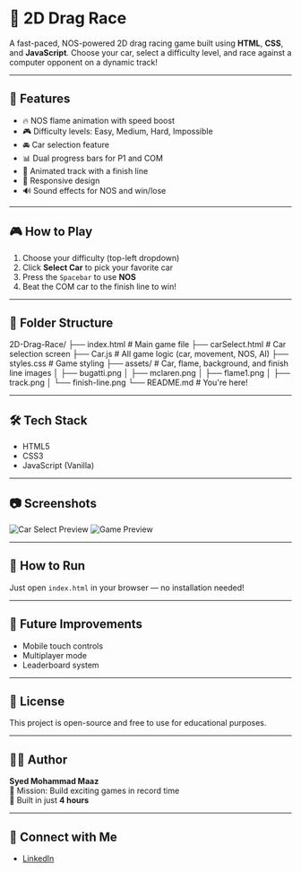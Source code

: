# 🏁 2D Drag Race

A fast-paced, NOS-powered 2D drag racing game built using **HTML**, **CSS**, and **JavaScript**. Choose your car, select a difficulty level, and race against a computer opponent on a dynamic track!

---

## 🚗 Features

- 🔥 NOS flame animation with speed boost
- 🎮 Difficulty levels: Easy, Medium, Hard, Impossible
- 🚘 Car selection feature
- 📊 Dual progress bars for P1 and COM
- 🏁 Animated track with a finish line
- 📱 Responsive design
- 🔊 Sound effects for NOS and win/lose

---

## 🎮 How to Play

1. Choose your difficulty (top-left dropdown)
2. Click **Select Car** to pick your favorite car
3. Press the `Spacebar` to use **NOS**
4. Beat the COM car to the finish line to win!

---

## 📁 Folder Structure

2D-Drag-Race/
├── index.html # Main game file
├── carSelect.html # Car selection screen
├── Car.js # All game logic (car, movement, NOS, AI)
├── styles.css # Game styling
├── assets/ # Car, flame, background, and finish line images
│ ├── bugatti.png
│ ├── mclaren.png
│ ├── flame1.png
│ ├── track.png
│ └── finish-line.png
└── README.md # You're here!

---

## 🛠️ Tech Stack

- HTML5
- CSS3
- JavaScript (Vanilla)

---

## 📷 Screenshots

![Car Select Preview](assets/preview.gif)
![Game Preview](assets/preview.gif)


---

## 🚀 How to Run

Just open `index.html` in your browser — no installation needed!

---

## 🤖 Future Improvements

- Mobile touch controls
- Multiplayer mode
- Leaderboard system

---

## 📜 License

This project is open-source and free to use for educational purposes.

---

## 🙋‍♂️ Author

**Syed Mohammad Maaz**  
🎯 Mission: Build exciting games in record time  
📅 Built in just **4 hours**

---

## 🔗 Connect with Me

- [LinkedIn](https://www.linkedin.com/in/maaz9764/)


